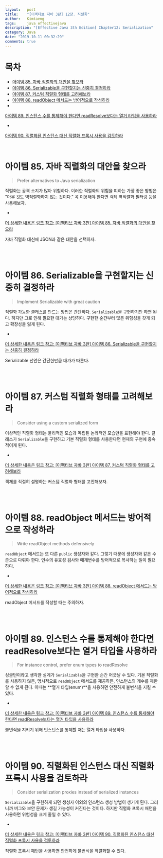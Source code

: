 ```yaml
---
layout:   post
title:    "[이펙티브 자바 3판] 12장. 직렬화"
author:   Kimtaeng
tags: 	  java effectivejava
description: "[Effective Java 3th Edition] Chapter12: Serialization"
category: Java
date: "2019-10-11 00:32:29"
comments: true
---
```


# 목차
- <a href="#아이템-85-자바-직렬화의-대안을-찾으라">아이템 85. 자바 직렬화의 대안을 찾으라</a>
- <a href="#아이템-86-serializable을-구현할지는-신중히-결정하라">아이템 86. Serializable을 구현할지는 신중히 결정하라</a>
- <a href="#아이템-87-커스텀-직렬화-형태를-고려해보라">아이템 87. 커스텀 직렬화 형태를 고려해보라</a>
- <a href="#아이템-88-readobject-메서드는-방어적으로-작성하라">아이템 88. readObject 메서드는 방어적으로 작성하라</a>
- <a href="#아이템-89-인스턴스-수를-통제해야-한다면-readresolve보다는-열거-타입을-사용하라">
아이템 89. 인스턴스 수를 통제해야 한다면 readResolve보다는 열거 타입을 사용하라</a>
- <a href="#아이템-90-직렬화된-인스턴스-대신-직렬화-프록시-사용을-검토하라">
아이템 90. 직렬화된 인스턴스 대신 직렬화 프록시 사용을 검토하라</a>

<br>

# 아이템 85. 자바 직렬화의 대안을 찾으라
> Prefer alternatives to Java serialization

직렬화는 공격 소지가 많아 위험하다. 이러한 직렬화의 위험을 피하는 가장 좋은 방법은 "아무 것도 역직렬화하지 않는 것이다."
꼭 이용해야 한다면 객체 역직렬화 필터링 등을 사용해보자.

- <a href="/post/prefer-alternatives-to-java-serialization" target="_blank">
더 상세한 내용은 링크 참고: [이펙티브 자바 3판] 아이템 85. 자바 직렬화의 대안을 찾으라</a>

<div class="post_caption">자바 직렬화 대신에 JSON과 같은 대안을 선택하자.</div>

<br><br>

# 아이템 86. Serializable을 구현할지는 신중히 결정하라
> Implement Serializable with great caution

직렬화 가능한 클래스를 만드는 방법은 간단하다. `Serializable`을 구현하기만 하면 된다. 하지만 그로 인해 필요한 대가는 상당하다.
구현한 순간부터 많은 위험성을 갖게 되고 확장성을 잃게 된다.

- <a href="/post/implement-serializable-with-great-caution" target="_blank">
더 상세한 내용은 링크 참고: [이펙티브 자바 3판] 아이템 86. Serializable을 구현할지는 신중히 결정하라</a>

<div class="post_caption">Serializable 선언은 간단한만큼 대가가 따른다.</div>

<br><br>

# 아이템 87. 커스텀 직렬화 형태를 고려해보라
> Consider using a custom serialized form

이상적인 직렬화 형태는 물리적인 모습과 독립된 논리적인 모습만을 표현해야 한다. 클래스가 `Serializable`을 구현하고
기본 직렬화 형태를 사용한다면 현재의 구현에 종속적이게 된다.

- <a href="/post/consider-using-a-custom-serialized-form" target="_blank">
더 상세한 내용은 링크 참고: [이펙티브 자바 3판] 아이템 87. 커스텀 직렬화 형태를 고려해보라</a>

<div class="post_caption">객체를 적절히 설명하는 커스텀 직렬화 형태를 고민해보자.</div>

<br><br>

# 아이템 88. readObject 메서드는 방어적으로 작성하라
> Write readObject methods defensively

`readObject` 메서드는 또 다른 `public` 생성자와 같다. 그렇기 때문에 생성자와 같은 수준으로 다뤄야 한다.
인수의 유효성 검사와 매개변수를 방어적으로 복사하는 일이 필요하다.

- <a href="/post/write-readobject-methods-defensively" target="_blank">
더 상세한 내용은 링크 참고: [이펙티브 자바 3판] 아이템 88. readObject 메서드는 방어적으로 작성하라</a>

<div class="post_caption">readObject 메서드를 작성할 때는 주의하자.</div>

<br><br>

# 아이템 89. 인스턴스 수를 통제해야 한다면 readResolve보다는 열거 타입을 사용하라
> For instance control, prefer enum types to readResolve

싱글턴이라고 생각한 설계가 `Serializable`을 구현한 순간 어긋날 수 있다. 기본 직렬화를 사용하지 않든, 명시적으로 `readObject` 메서드를
제공하든, 인스턴스의 개수를 제한할 수 없게 된다. 이때는 **열거 타입(enum)**을 사용하면 안전하게 불변식을 지킬 수 있다.

- <a href="/post/for-instance-control-prefer-enum-types-to-readresolve" target="_blank">
더 상세한 내용은 링크 참고: [이펙티브 자바 3판] 아이템 89. 인스턴스 수를 통제해야 한다면 readResolve보다는 열거 타입을 사용하라</a>

<div class="post_caption">불변식을 지키기 위해 인스턴스를 통제할 때는 열거 타입을 사용하자.</div>

<br><br>

# 아이템 90. 직렬화된 인스턴스 대신 직렬화 프록시 사용을 검토하라
> Consider serialization proxies instead of serialized instances

`Serializable`을 구현하게 되면 생성자 이외의 인스턴스 생성 방법이 생기게 된다. 그러니까 버그와 보안 문제가 생길 가능성이 커진다는 것이다.
하지만 직렬화 프록시 패턴을 사용하면 위험성을 크게 줄일 수 있다.

- <a href="/post/consider-serialization-proxies-instead-of-serialized-instances" target="_blank">
더 상세한 내용은 링크 참고: [이펙티브 자바 3판] 아이템 90. 직렬화된 인스턴스 대신 직렬화 프록시 사용을 검토하라</a>

<div class="post_caption">직렬화 프록시 패턴을 사용하면 안전하게 불변식을 직렬화할 수 있다.</div>